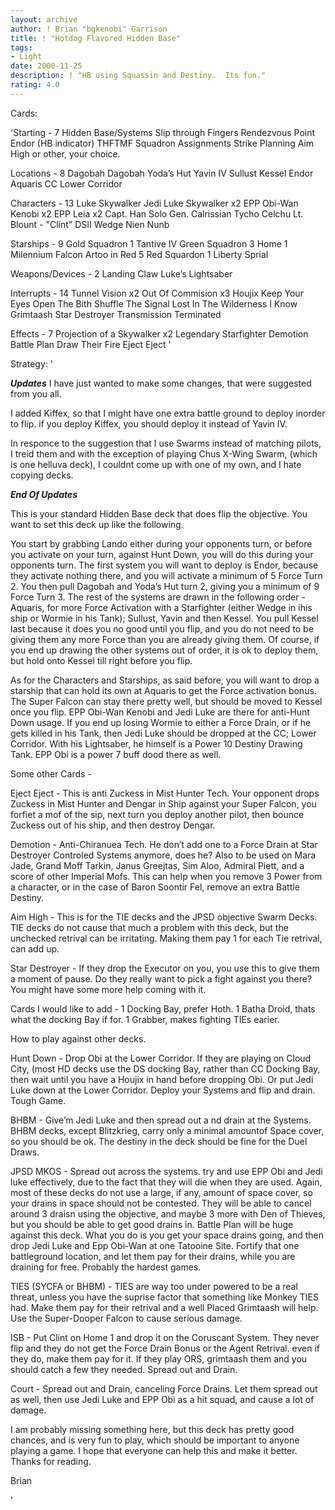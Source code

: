 ```yaml
---
layout: archive
author: ! Brian "bgkenobi" Garrison
title: ! "Hotdog Flavored Hidden Base"
tags:
- Light
date: 2000-11-25
description: ! "HB using Squassin and Destiny.	Its fun."
rating: 4.0
---
```

Cards: 

'Starting - 7
Hidden Base/Systems Slip through Fingers
Rendezvous Point
Endor (HB indicator)
THFTMF
Squadron Assignments
Strike Planning
Aim High or other, your choice.

Locations - 8
Dagobah
Dagobah Yoda’s Hut
Yavin IV
Sullust
Kessel
Endor
Aquaris
CC Lower Corridor

Characters - 13
Luke Skywalker
Jedi Luke Skywalker x2
EPP Obi-Wan Kenobi x2
EPP Leia x2
Capt. Han Solo
Gen. Calrissian
Tycho Celchu
Lt. Blount - "Clint"
DSII Wedge
Nien Nunb

Starships - 9
Gold Squadron 1
Tantive IV
Green Squadron 3
Home 1
Milennium Falcon
Artoo in Red 5
Red Squardon 1
Liberty
Sprial

Weapons/Devices - 2
Landing Claw
Luke’s Lightsaber

Interrupts - 14
Tunnel Vision x2
Out Of Commision x3
Houjix
Keep Your Eyes Open
The Bith Shuffle
The Signal
Lost In The Wilderness
I Know
Grimtaash
Star Destroyer
Transmission Terminated

Effects - 7
Projection of a Skywalker x2
Legendary Starfighter
Demotion
Battle Plan
Draw Their Fire
Eject Eject
'

Strategy: '

***Updates***
I have just wanted to make some changes, that were suggested from you all.

I added Kiffex, so that I might have one extra battle ground to deploy inorder to flip.  if you deploy Kiffex, you should deploy it instead of Yavin IV.

In responce to the suggestion that I use Swarms instead of matching pilots, I treid them and with the exception of playing Chus X-Wing Swarm, (which is one helluva deck), I couldnt come up with one of my own, and I hate copying decks.

***End Of Updates***


This is your standard Hidden Base deck that does flip the objective.  You want to set this deck up like the following.

You start by grabbing Lando either during your opponents turn, or before you activate on your turn, against Hunt Down, you will do this during your opponents turn.  The first system you will want to deploy is Endor, because they activate nothing there, and you will activate a minimum of 5 Force Turn 2.  You then pull Dagobah and Yoda’s Hut turn 2, giving you a minimum of 9 Force Turn 3.  The rest of the systems are drawn in the following order - Aquaris, for more Force Activation with a Starfighter (either Wedge in ihis ship or Wormie in his Tank); Sullust, Yavin and then Kessel.  You pull Kessel last because it does you no good until you flip, and you do not need to be giving them any more Force than you are already giving them.  Of course, if you end up drawing the other systems out of order, it is ok to deploy them, but hold onto Kessel till right before you flip.

As for the Characters and Starships, as said before, you will want to drop a starship that can hold its own at Aquaris to get the Force activation bonus.  The Super Falcon can stay there pretty well, but should be moved to Kessel once you flip.  EPP Obi-Wan Kenobi and Jedi Luke are there for anti-Hunt Down usage.  If you end up losing Wormie to either a Force Drain, or if he gets killed in his Tank, then Jedi Luke should be dropped at the CC; Lower Corridor.	With his Lightsaber, he himself is a Power 10 Destiny Drawing Tank.  EPP Obi is a power 7 buff dood there as well.

Some other Cards -

Eject Eject - This is anti Zuckess in Mist Hunter Tech.  Your opponent drops Zuckess in Mist Hunter and Dengar in Ship against your Super Falcon, you forfiet a mof of the sip, next turn you deploy another pilot, then bounce Zuckess out of his ship, and then destroy Dengar.

Demotion - Anti-Chiranuea Tech.  He don’t add one to a Force Drain at Star Destroyer Controled Systems anymore, does he?	Also to be used on Mara Jade, Grand Moff Tarkin, Janus Greejtas, Sim Aloo, Admiral Piett, and a score of other Imperial Mofs.  This can help when you remove 3 Power from a character, or in the case of Baron Soontir Fel, remove an extra Battle Destiny.

Aim High - This is for the TIE decks and the JPSD objective Swarm Decks.  TIE decks do not cause that much a problem with this deck, but the unchecked retrival can be irritating.  Making them pay 1 for each Tie retrival, can add up.

Star Destroyer - If they drop the Executor on you, you use this to give them a moment of pause.  Do they really want to pick a fight against you there?  You might have some more help coming with it.

Cards I would like to add -
1 Docking Bay, prefer Hoth.
1 Batha Droid, thats what the docking Bay if for.
1 Grabber, makes fighting TIEs earier.


How to play against other decks.

Hunt Down - Drop Obi at the Lower Corridor.  If they are playing on Cloud City, (most HD decks use the DS docking Bay, rather than CC Docking Bay, then wait until you have a Houjix in hand before dropping Obi.  Or put Jedi Luke down at the Lower Corridor.  Deploy your Systems and flip and drain.  Tough Game.

BHBM -	Give’m Jedi Luke and then spread out a nd drain at the Systems.  BHBM decks, except Blitzkrieg, carry only a minimal amountof Space cover, so you should be ok.  The destiny in the deck should be fine for the Duel Draws.

JPSD MKOS - Spread out across the systems.  try and use EPP Obi and Jedi luke effectively, due to the fact that they will die when they are used.  Again, most of these decks do not use a large, if any, amount of space cover, so your drains in space should not be contested.  They will be able to cancel around 3 draisn using the objective, and maybe 3 more with Den of Thieves, but you should be able to get good drains in.  Battle Plan will be huge against this deck.  What you do is you get your space drains going, and then drop Jedi Luke and Epp Obi-Wan at one Tatooine Site.  Fortify that one battleground location, and let them pay for their drains, while you are draining for free.  Probably the hardest games.

TIES (SYCFA or BHBM) - TIES are way too under powered to be a real threat, unless you have the suprise factor that something like Monkey TIES had.  Make them pay for their retrival and a well Placed Grimtaash will help.  Use the Super-Dooper Falcon to cause serious damage.

ISB - Put Clint on Home 1 and drop it on the Coruscant System.	They never flip and they do not get the Force Drain Bonus or the Agent Retrival.  even if they do, make them pay for it.  If they play ORS, grimtaash them and you should catch a few they needed.  Spread out and Drain.

Court - Spread out and Drain, canceling Force Drains.  Let them spread out as well, then use Jedi Luke and EPP Obi as a hit squad, and cause a lot of damage.

I am probably missing something here, but this deck has pretty good chances, and is very fun to play, which should be important to anyone playing a game.  I hope that everyone can help this and make it better.  Thanks for reading.

Brian

'